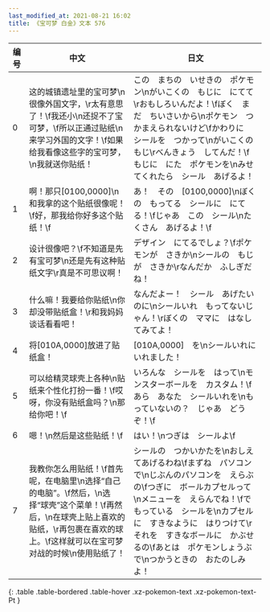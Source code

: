 ```yaml
---
last_modified_at: 2021-08-21 16:02
title: 《宝可梦 白金》文本 576
---
```

| 编号 | 中文 | 日文 |
| ---- | ---- | ---- |
| 0 | 这的城镇遗址里的宝可梦\n很像外国文字，\r太有意思了！\f我还小\n还捉不了宝可梦，\f所以正通过贴纸\n来学习外国的文字！\f如果给我看像这些字的宝可梦，\n我就送你贴纸！ | この　まちの　いせきの　ポケモン\nがいこくの　もじに　にてて\rおもしろいんだよ！\fぼく　まだ　ちいさいから\nポケモン　つかまえられないけど\fかわりに　シールを　つかって\nがいこくの　もじ\rべんきょう　してんだ！\fもじに　にた　ポケモンを\nみせてくれたら　シール　あげるよ！ |
| 1 | 啊！那只[0100,0000]\n和我拿的这个贴纸很像呢！\f好，那我给你好多这个贴纸！\f | あ！　その　[0100,0000]\nぼくの　もってる　シールに　にてる！\fじゃあ　この　シール\nたくさん　あげるよ！\f |
| 2 | 设计很像吧？\f不知道是先有宝可梦\n还是先有这种贴纸文字\r真是不可思议啊！ | デザイン　にてるでしょ？\fポケモンが　さきか\nシールの　もじが　さきか\rなんだか　ふしぎだね！ |
| 3 | 什么嘛！我要给你贴纸\n你却没带贴纸盒！\r和我妈妈谈话看看吧！ | なんだよー！　シール　あげたいのに\nシールいれ　もってないじゃん！\rぼくの　ママに　はなしてみてよ！ |
| 4 | 将[010A,0000]放进了贴纸盒！ | [010A,0000]　を\nシールいれに　いれました！ |
| 5 | 可以给精灵球壳上各种\n贴纸来个性化打扮一番！\f哎呀，你没有贴纸盒吗？\n那给你吧！\f | いろんな　シールを　はって\nモンスターボールを　カスタム！\fあら　あなた　シールいれを\nもっていないの？　じゃあ　どうぞ！\f |
| 6 | 嗯！\n然后是这些贴纸！\f | はい！\nつぎは　シールよ\f |
| 7 | 我教你怎么用贴纸！\f首先呢，在电脑里\n选择“自己的电脑”。\f然后，\n选择“球壳”这个菜单！\f再然后，\n在球壳上贴上喜欢的贴纸，\r再包裹在喜欢的球上。\f这样就可以在宝可梦对战的时候\n使用贴纸了！ | シールの　つかいかたを\nおしえてあげるわね\fまずね　パソコンで\nじぶんのパソコンを　えらぶの\fつぎに　ボールカプセルって\nメニューを　えらんでね！\fで　もっている　シールを\nカプセルに　すきなように　はりつけて\rそれを　すきなボールに　かぶせるの\fあとは　ポケモンしょうぶで\nつかうときの　おたのしみ　よ！ |
{: .table .table-bordered .table-hover .xz-pokemon-text .xz-pokemon-text-Pt }